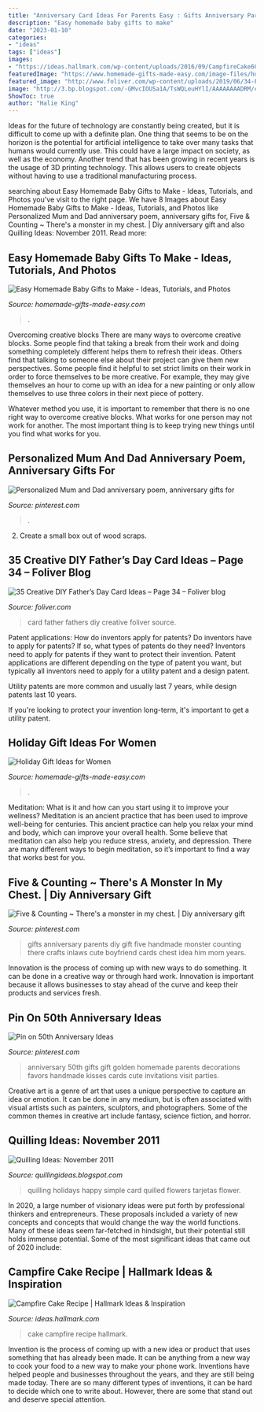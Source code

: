 ```yaml
---
title: "Anniversary Card Ideas For Parents Easy : Gifts Anniversary Parents Diy Gift Five Handmade Monster Counting There Crafts Inlaws Cute Boyfriend Cards Chest Idea Him Mom Years"
description: "Easy homemade baby gifts to make"
date: "2023-01-10"
categories:
- "ideas"
tags: ["ideas"]
images:
- "https://ideas.hallmark.com/wp-content/uploads/2016/09/CampfireCake600x600.jpg"
featuredImage: "https://www.homemade-gifts-made-easy.com/image-files/how-to-make-a-book-800x474.jpg"
featured_image: "http://www.foliver.com/wp-content/uploads/2019/06/34-Fathers-Day-card.jpg"
image: "http://3.bp.blogspot.com/-GMvcIOUSa1A/TsWQLeuHYlI/AAAAAAAADRM/ceA0C3qVR60/s1600/DSC_0093.JPG"
ShowToc: true
author: "Halie King"
---
```



Ideas for the future of technology are constantly being created, but it is difficult to come up with a definite plan. One thing that seems to be on the horizon is the potential for artificial intelligence to take over many tasks that humans would currently use. This could have a large impact on society, as well as the economy. Another trend that has been growing in recent years is the usage of 3D printing technology. This allows users to create objects without having to use a traditional manufacturing process.

	

		
searching about Easy Homemade Baby Gifts to Make - Ideas, Tutorials, and Photos you've visit to the right page. We have 8 Images about Easy Homemade Baby Gifts to Make - Ideas, Tutorials, and Photos like Personalized Mum and Dad anniversary poem, anniversary gifts for, Five &amp; Counting ~ There&#039;s a monster in my chest. | Diy anniversary gift and also Quilling Ideas: November 2011. Read more:
		
    
## Easy Homemade Baby Gifts To Make - Ideas, Tutorials, And Photos

<img loading=lazy src="https://www.homemade-gifts-made-easy.com/image-files/making-soft-blocks-800x681.jpg" onerror="this.onerror=null;this.src='https://tse4.mm.bing.net/th?id=OIP.8VJ1i6CAEJq2YJmYIB5chQHaGT&amp;pid=15.1';" alt="Easy Homemade Baby Gifts to Make - Ideas, Tutorials, and Photos">

_Source: homemade-gifts-made-easy.com_

>. 

	

Overcoming creative blocks
There are many ways to overcome creative blocks. Some people find that taking a break from their work and doing something completely different helps them to refresh their ideas. Others find that talking to someone else about their project can give them new perspectives.
Some people find it helpful to set strict limits on their work in order to force themselves to be more creative. For example, they may give themselves an hour to come up with an idea for a new painting or only allow themselves to use three colors in their next piece of pottery.

 Whatever method you use, it is important to remember that there is no one right way to overcome creative blocks. What works for one person may not work for another. The most important thing is to keep trying new things until you find what works for you.

    
## Personalized Mum And Dad Anniversary Poem, Anniversary Gifts For

<img loading=lazy src="https://i.pinimg.com/736x/39/ac/2c/39ac2c5f5fd5310a690e4afc0f57d56c.jpg" onerror="this.onerror=null;this.src='https://tse2.mm.bing.net/th?id=OIP.XbEyCzNdYCnrkYFh0Y1xBAHaMv&amp;pid=15.1';" alt="Personalized Mum and Dad anniversary poem, anniversary gifts for">

_Source: pinterest.com_

>. 

	

2. Create a small box out of wood scraps.

    
## 35 Creative DIY Father’s Day Card Ideas – Page 34 – Foliver Blog

<img loading=lazy src="http://www.foliver.com/wp-content/uploads/2019/06/34-Fathers-Day-card.jpg" onerror="this.onerror=null;this.src='https://tse3.mm.bing.net/th?id=OIP.kegBMgvk3VOJgpOLbhhj8gHaKo&amp;pid=15.1';" alt="35 Creative DIY Father’s Day Card Ideas – Page 34 – Foliver blog">

_Source: foliver.com_

>card father fathers diy creative foliver source. 

	

Patent applications: How do inventors apply for patents?
Do inventors have to apply for patents? If so, what types of patents do they need?
Inventors need to apply for patents if they want to protect their invention. Patent applications are different depending on the type of patent you want, but typically all inventors need to apply for a utility patent and a design patent. 

 Utility patents are more common and usually last 7 years, while design patents last 10 years. 

If you're looking to protect your invention long-term, it's important to get a utility patent.

    
## Holiday Gift Ideas For Women

<img loading=lazy src="https://www.homemade-gifts-made-easy.com/image-files/how-to-make-a-book-800x474.jpg" onerror="this.onerror=null;this.src='https://tse4.mm.bing.net/th?id=OIP.TvS2laXvwE-a0rtD5rSB1gHaEY&amp;pid=15.1';" alt="Holiday Gift Ideas for Women">

_Source: homemade-gifts-made-easy.com_

>. 

	

Meditation: What is it and how can you start using it to improve your wellness?
Meditation is an ancient practice that has been used to improve well-being for centuries. This ancient practice can help you relax your mind and body, which can improve your overall health. Some believe that meditation can also help you reduce stress, anxiety, and depression. There are many different ways to begin meditation, so it’s important to find a way that works best for you.

    
## Five &amp; Counting ~ There&#039;s A Monster In My Chest. | Diy Anniversary Gift

<img loading=lazy src="https://i.pinimg.com/originals/b5/0f/c1/b50fc10c25f145fbb5600c95ccd3e057.jpg" onerror="this.onerror=null;this.src='https://tse4.mm.bing.net/th?id=OIP.flyWEdze0goGuq5MQ9spDwHaJ4&amp;pid=15.1';" alt="Five &amp; Counting ~ There&#039;s a monster in my chest. | Diy anniversary gift">

_Source: pinterest.com_

>gifts anniversary parents diy gift five handmade monster counting there crafts inlaws cute boyfriend cards chest idea him mom years. 

	

Innovation is the process of coming up with new ways to do something. It can be done in a creative way or through hard work. Innovation is important because it allows businesses to stay ahead of the curve and keep their products and services fresh.

    
## Pin On 50th Anniversary Ideas

<img loading=lazy src="https://i.pinimg.com/736x/6e/b1/b3/6eb1b350ad10ced152e5394709abdb3b.jpg" onerror="this.onerror=null;this.src='https://tse3.mm.bing.net/th?id=OIP.p0Ri55g1cXkkGYNjuhghOAAAAA&amp;pid=15.1';" alt="Pin on 50th Anniversary Ideas">

_Source: pinterest.com_

>anniversary 50th gifts gift golden homemade parents decorations favors handmade kisses cards cute invitations visit parties. 

	

Creative art is a genre of art that uses a unique perspective to capture an idea or emotion. It can be done in any medium, but is often associated with visual artists such as painters, sculptors, and photographers. Some of the common themes in creative art include fantasy, science fiction, and horror.

    
## Quilling Ideas: November 2011

<img loading=lazy src="http://3.bp.blogspot.com/-GMvcIOUSa1A/TsWQLeuHYlI/AAAAAAAADRM/ceA0C3qVR60/s1600/DSC_0093.JPG" onerror="this.onerror=null;this.src='https://tse2.mm.bing.net/th?id=OIP.BrO2hiZyFGvwmy0bh6QdxQHaLG&amp;pid=15.1';" alt="Quilling Ideas: November 2011">

_Source: quillingideas.blogspot.com_

>quilling holidays happy simple card quilled flowers tarjetas flower. 

	

In 2020, a large number of visionary ideas were put forth by professional thinkers and entrepreneurs. These proposals included a variety of new concepts and concepts that would change the way the world functions. Many of these ideas seem far-fetched in hindsight, but their potential still holds immense potential. Some of the most significant ideas that came out of 2020 include: 

    
## Campfire Cake Recipe | Hallmark Ideas &amp; Inspiration

<img loading=lazy src="https://ideas.hallmark.com/wp-content/uploads/2016/09/CampfireCake600x600.jpg" onerror="this.onerror=null;this.src='https://tse4.mm.bing.net/th?id=OIP.8ehZCUc1ZrEO-NeHZj_6AQHaHa&amp;pid=15.1';" alt="Campfire Cake Recipe | Hallmark Ideas &amp; Inspiration">

_Source: ideas.hallmark.com_

>cake campfire recipe hallmark. 

	

Invention is the process of coming up with a new idea or product that uses something that has already been made. It can be anything from a new way to cook your food to a new way to make your phone work. Inventions have helped people and businesses throughout the years, and they are still being made today. There are so many different types of inventions, it can be hard to decide which one to write about. However, there are some that stand out and deserve special attention.

